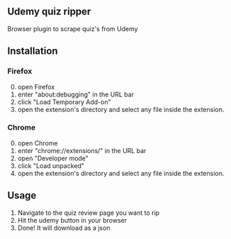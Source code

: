 Udemy quiz ripper
----------------

Browser plugin to scrape quiz's from Udemy

## Installation
### Firefox

0. open Firefox
1. enter "about:debugging" in the URL bar
2. click "Load Temporary Add-on"
3. open the extension's directory and select any file inside the extension.

### Chrome

0. open Chrome
1. enter "chrome://extensions/" in the URL bar
2. open "Developer mode"
3. click "Load unpacked"
4. open the extension's directory and select any file inside the extension.

## Usage

1. Navigate to the quiz review page you want to rip
2. Hit the udemy button in your browser
3. Done! It will download as a json
